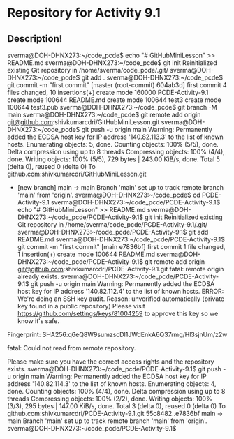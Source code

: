 # Repository for Activity 9.1
## Description!
sverma@DOH-DHNX273:~/code_pcde$ echo "# GitHubMiniLesson" >> README.md
sverma@DOH-DHNX273:~/code_pcde$ git init
Reinitialized existing Git repository in /home/sverma/code_pcde/.git/
sverma@DOH-DHNX273:~/code_pcde$ git add .
sverma@DOH-DHNX273:~/code_pcde$ git commit -m "first commit"
[master (root-commit) 604ab3d] first commit
4 files changed, 10 insertions(+)
create mode 160000 PCDE-Activity-9.1
create mode 100644 README.md
create mode 100644 test3
create mode 100644 test3.pub
sverma@DOH-DHNX273:~/code_pcde$ git branch -M main
sverma@DOH-DHNX273:~/code_pcde$ git remote add origin git@github.com:shivkumarcdri/GitHubMiniLesson.git
sverma@DOH-DHNX273:~/code_pcde$ git push -u origin main
Warning: Permanently added the ECDSA host key for IP address '140.82.113.3' to the list of known hosts.
Enumerating objects: 5, done.
Counting objects: 100% (5/5), done.
Delta compression using up to 8 threads
Compressing objects: 100% (4/4), done.
Writing objects: 100% (5/5), 729 bytes | 243.00 KiB/s, done.
Total 5 (delta 0), reused 0 (delta 0)
To github.com:shivkumarcdri/GitHubMiniLesson.git
 * [new branch]      main -> main
Branch 'main' set up to track remote branch 'main' from 'origin'.
sverma@DOH-DHNX273:~/code_pcde$ cd PCDE-Activity-9.1
sverma@DOH-DHNX273:~/code_pcde/PCDE-Activity-9.1$ echo "# GitHubMiniLesson" >> README.md
sverma@DOH-DHNX273:~/code_pcde/PCDE-Activity-9.1$ git init
Reinitialized existing Git repository in /home/sverma/code_pcde/PCDE-Activity-9.1/.git/
sverma@DOH-DHNX273:~/code_pcde/PCDE-Activity-9.1$ git add README.md
sverma@DOH-DHNX273:~/code_pcde/PCDE-Activity-9.1$ git commit -m "first commit"
[main e7836bf] first commit
 1 file changed, 1 insertion(+)
 create mode 100644 README.md
sverma@DOH-DHNX273:~/code_pcde/PCDE-Activity-9.1$ git remote add origin git@github.com:shivkumarcdri/PCDE-Activity-9.1.git
fatal: remote origin already exists.
sverma@DOH-DHNX273:~/code_pcde/PCDE-Activity-9.1$ git push -u origin main
Warning: Permanently added the ECDSA host key for IP address '140.82.112.4' to the list of known hosts.
ERROR: We're doing an SSH key audit.
Reason: unverified automatically (private key found in a public repository)
Please visit https://github.com/settings/keys/81004259
to approve this key so we know it's safe.

Fingerprint:
SHA256:q6eQ8W9sumzscDl1JWdEnkA6Q37rmg/Hl3sjnUm/z2w

fatal: Could not read from remote repository.

Please make sure you have the correct access rights
and the repository exists.
sverma@DOH-DHNX273:~/code_pcde/PCDE-Activity-9.1$ git push -u origin main
Warning: Permanently added the ECDSA host key for IP address '140.82.114.3' to the list of known hosts.
Enumerating objects: 4, done.
Counting objects: 100% (4/4), done.
Delta compression using up to 8 threads
Compressing objects: 100% (2/2), done.
Writing objects: 100% (3/3), 295 bytes | 147.00 KiB/s, done.
Total 3 (delta 0), reused 0 (delta 0)
To github.com:shivkumarcdri/PCDE-Activity-9.1.git
   55c8482..e7836bf  main -> main
Branch 'main' set up to track remote branch 'main' from 'origin'.
sverma@DOH-DHNX273:~/code_pcde/PCDE-Activity-9.1$

